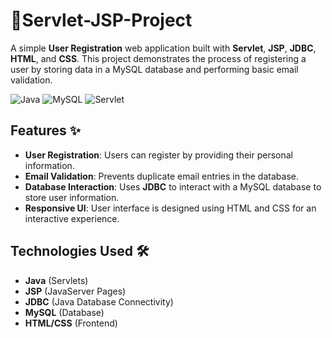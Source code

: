 # 🚀Servlet-JSP-Project

A simple **User Registration** web application built with **Servlet**, **JSP**, **JDBC**, **HTML**, and **CSS**. This project demonstrates the process of registering a user by storing data in a MySQL database and performing basic email validation.

![Java](https://img.shields.io/badge/Java-8%2B-green)
![MySQL](https://img.shields.io/badge/MySQL-8.x-blue)
![Servlet](https://img.shields.io/badge/Servlet-API-yellow)

## Features ✨
- **User Registration**: Users can register by providing their personal information.
- **Email Validation**: Prevents duplicate email entries in the database.
- **Database Interaction**: Uses **JDBC** to interact with a MySQL database to store user information.
- **Responsive UI**: User interface is designed using HTML and CSS for an interactive experience.

## Technologies Used 🛠
- **Java** (Servlets)
- **JSP** (JavaServer Pages)
- **JDBC** (Java Database Connectivity)
- **MySQL** (Database)
- **HTML/CSS** (Frontend)

